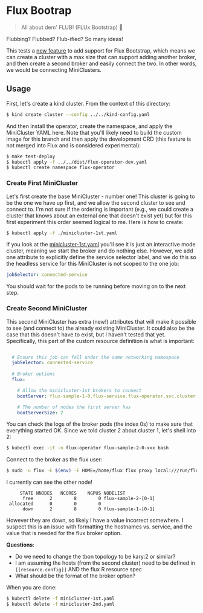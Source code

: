 # Flux Bootrap

> All about dem' FLUB! (FLUx Bootstrap) 🤪️

Flubbing? Flubbed? Flub-ified? So many ideas! 

This tests a [new feature](https://github.com/flux-framework/flux-core/pull/5184) to add support for Flux Bootstrap,
which means we can create a cluster with a max size that can support adding another broker, and then
create a second broker and easily connect the two. In other words, we would be connecting MiniClusters.

## Usage

First, let's create a kind cluster. From the context of this directory:

```bash
$ kind create cluster --config ../../kind-config.yaml
```

And then install the operator, create the namespace, and apply the MiniCluster YAML here. Note
that you'll likely need to build the custom image for this branch and then apply the development CRD
(this feature is not merged into Flux and is considered experimental):

```bash
$ make test-deploy
$ kubectl apply -f ../../dist/flux-operator-dev.yaml
$ kubectl create namespace flux-operator
```

### Create First MiniCluster

Let's first create the base MiniCluster - number one! This cluster is going to be the one
we have up first, and we allow the second cluster to see and connect to. I'm not sure
if the ordering is important (e.g., we could create a cluster that knows about an external one
that doesn't exist yet) but for this first experiment this order seemed logical to me.
Here is how to create:

```bash
$ kubectl apply -f ./minicluster-1st.yaml
```

If you look at the [minicluster-1st.yaml](minicluster-1st.yaml) you'll see it is just
an interactive mode cluster, meaning we start the broker and do nothing else. However,
we add one attribute to explicitly define the service selector label, and we do this
so the headless service for this MiniCluster is not scoped to the one job:

```yaml
jobSelector: connected-service
```

You should wait for the pods to be running before moving on to the next step.

### Create Second MiniCluster

This second MiniCluster has extra (new!) attributes that will make it possible to 
see (and connect to) the already existing MiniCluster. It could also be the case
that this doesn't have to exist, but I haven't tested that yet. Specifically,
this part of the custom resource definition is what is important:

```yaml

  # Ensure this job can fall under the same networking namespace
  jobSelector: connected-service
  
  # Broker options
  flux:

    # Allow the minicluster-1st brokers to connect
    bootServer: flux-sample-1-0.flux-service.flux-operator.svc.cluster.local

    # The number of nodes the first server has
    bootServerSize: 2
```

You can check the logs of the broker pods (the index 0s) to make sure that everything started OK.
Since we told cluster 2 about cluster 1, let's shell into 2:

```bash
$ kubectl exec -it -n flux-operator flux-sample-2-0-xxx bash
```

Connect to the broker as the flux user:

```bash
$ sudo -u flux -E $(env) -E HOME=/home/flux flux proxy local:///run/flux/local bash
```

I currently can see the other node! 

```console
     STATE NNODES   NCORES    NGPUS NODELIST
      free      2        8        0 flux-sample-2-[0-1]
 allocated      0        0        0 
      down      2        8        0 flux-sample-1-[0-1]
```

However they are down, so likely I have a value incorrect somewhere. I suspect this is an issue
with formatting the hostnames vs. service, and the value that is needed for the flux broker option.

**Questions**:

- Do we need to change the tbon topology to be kary:2 or similar?
- I am assuming the hosts (from the second cluster) need to be defined in `[[resource.config]]` AND the flux R resource spec
- What should be the format of the broker option?

When you are done:

```bash
$ kubectl delete -f minicluster-1st.yaml
$ kubectl delete -f minicluster-2nd.yaml
```
